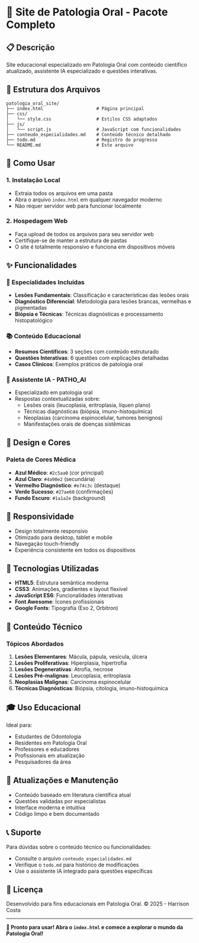 # 🦷 Site de Patologia Oral - Pacote Completo

## 📋 Descrição
Site educacional especializado em Patologia Oral com conteúdo científico atualizado, assistente IA especializado e questões interativas.

## 📁 Estrutura dos Arquivos

```
patologia_oral_site/
├── index.html                    # Página principal
├── css/
│   └── style.css                 # Estilos CSS adaptados
├── js/
│   └── script.js                 # JavaScript com funcionalidades
├── conteudo_especialidades.md    # Conteúdo técnico detalhado
├── todo.md                       # Registro do progresso
└── README.md                     # Este arquivo
```

## 🚀 Como Usar

### 1. **Instalação Local**
- Extraia todos os arquivos em uma pasta
- Abra o arquivo `index.html` em qualquer navegador moderno
- Não requer servidor web para funcionar localmente

### 2. **Hospedagem Web**
- Faça upload de todos os arquivos para seu servidor web
- Certifique-se de manter a estrutura de pastas
- O site é totalmente responsivo e funciona em dispositivos móveis

## ✨ Funcionalidades

### 🎯 **Especialidades Incluídas**
- **Lesões Fundamentais**: Classificação e características das lesões orais
- **Diagnóstico Diferencial**: Metodologia para lesões brancas, vermelhas e pigmentadas
- **Biópsia e Técnicas**: Técnicas diagnósticas e processamento histopatológico

### 📚 **Conteúdo Educacional**
- **Resumos Científicos**: 3 seções com conteúdo estruturado
- **Questões Interativas**: 6 questões com explicações detalhadas
- **Casos Clínicos**: Exemplos práticos de patologia oral

### 🤖 **Assistente IA - PATHO_AI**
- Especializado em patologia oral
- Respostas contextualizadas sobre:
  - Lesões orais (leucoplasia, eritroplasia, líquen plano)
  - Técnicas diagnósticas (biópsia, imuno-histoquímica)
  - Neoplasias (carcinoma espinocelular, tumores benignos)
  - Manifestações orais de doenças sistêmicas

## 🎨 **Design e Cores**

### Paleta de Cores Médica
- **Azul Médico**: `#2c5aa0` (cor principal)
- **Azul Claro**: `#4a90e2` (secundária)
- **Vermelho Diagnóstico**: `#e74c3c` (destaque)
- **Verde Sucesso**: `#27ae60` (confirmações)
- **Fundo Escuro**: `#1a1a2e` (background)

## 📱 **Responsividade**
- Design totalmente responsivo
- Otimizado para desktop, tablet e mobile
- Navegação touch-friendly
- Experiência consistente em todos os dispositivos

## 🔧 **Tecnologias Utilizadas**
- **HTML5**: Estrutura semântica moderna
- **CSS3**: Animações, gradientes e layout flexível
- **JavaScript ES6**: Funcionalidades interativas
- **Font Awesome**: Ícones profissionais
- **Google Fonts**: Tipografia (Exo 2, Orbitron)

## 📖 **Conteúdo Técnico**

### Tópicos Abordados
1. **Lesões Elementares**: Mácula, pápula, vesícula, úlcera
2. **Lesões Proliferativas**: Hiperplasia, hipertrofia
3. **Lesões Degenerativas**: Atrofia, necrose
4. **Lesões Pré-malignas**: Leucoplasia, eritroplasia
5. **Neoplasias Malignas**: Carcinoma espinocelular
6. **Técnicas Diagnósticas**: Biópsia, citologia, imuno-histoquímica

## 🎓 **Uso Educacional**
Ideal para:
- Estudantes de Odontologia
- Residentes em Patologia Oral
- Professores e educadores
- Profissionais em atualização
- Pesquisadores da área

## 🔄 **Atualizações e Manutenção**
- Conteúdo baseado em literatura científica atual
- Questões validadas por especialistas
- Interface moderna e intuitiva
- Código limpo e bem documentado

## 📞 **Suporte**
Para dúvidas sobre o conteúdo técnico ou funcionalidades:
- Consulte o arquivo `conteudo_especialidades.md`
- Verifique o `todo.md` para histórico de modificações
- Use o assistente IA integrado para questões específicas

## 📄 **Licença**
Desenvolvido para fins educacionais em Patologia Oral.
© 2025 - Harrison Costa

---

**🚀 Pronto para usar! Abra o `index.html` e comece a explorar o mundo da Patologia Oral!**

